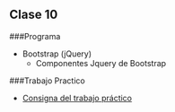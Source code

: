Clase 10
-------------

###Programa

- Bootstrap (jQuery)
	- Componentes Jquery de Bootstrap

###Trabajo Practico
- [Consigna del trabajo práctico](https://github.com/CoderHouse/fundamentos/tree/master/10-Bootstrap-jQuery/TP)
